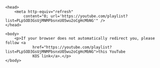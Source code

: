 <!-- https://www.w3docs.com/snippets/html/how-to-redirect-a-web-page-in-html.html -->
<!-- PeterKW.github.io/Music/KOS/2025Autumn -->
<!-- Requires https:// otherwise appends to root url-->
<html>

    <head>
        <meta http-equiv="refresh"
            content="0; url='https://youtube.com/playlist?list=PLpSOD3GsUjMNMPbsnxUO5wu2oCgHcMbNG'" />
    </head>

    <body>
        <p>If your browser does not automatically redirect you, please follow <a
                href="https://youtube.com/playlist?list=PLpSOD3GsUjMNMPbsnxUO5wu2oCgHcMbNG">this YouTube
                KOS link</a>.</p>
    </body>

</html>

<!--
<html>

    <head>
        <script src="https://ajax.googleapis.com/ajax/libs/jquery/3.5.1/jquery.min.js"></script>
        <script>
            function load() {
                $("p").hide();
                setTimeout(function () {
                    $("p").show();
                }, 10);
            };
            load;
        </script>
        <meta http-equiv="refresh" content="1;
            url='https://youtu.be/aaaaaa?list=aaaaaa'" />
    </head>

    <body>
        <p id=" load" class="load">If your browser does not automatically redirect you, please follow <a
                href="https://youtu.be/aaaaaa?list=aaaaaa">this YouTube
                ... link</a></p>
    </body>

</html>
-->